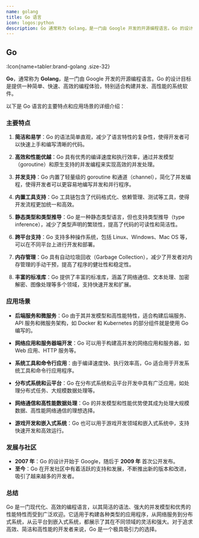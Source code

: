 ```yaml
---
name: golang
title: Go 语言
icon: logos:python
description: Go 通常称为 Golang，是一门由 Google 开发的开源编程语言。Go 的设计目标是提供一种简单、快速、高效的编程体验，特别适合构建并发、高性能的系统软件。
---
```


## Go

:Icon{name=tabler:brand-golang .size-32}

**Go**，通常称为 **Golang**，是一门由 Google 开发的开源编程语言。Go 的设计目标是提供一种简单、快速、高效的编程体验，特别适合构建并发、高性能的系统软件。

以下是 Go 语言的主要特点和应用场景的详细介绍：

### 主要特点

1. **简洁和易学**：Go 的语法简单直观，减少了语言特性的复杂性，使得开发者可以快速上手和编写清晰的代码。

2. **高效和性能优越**：Go 具有优秀的编译速度和执行效率，通过并发模型（goroutine）和原生支持的并发编程来实现高效的并发处理。

3. **并发支持**：Go 内置了轻量级的 goroutine 和通道（channel），简化了并发编程，使得开发者可以更容易地编写并发和并行程序。

4. **内置工具支持**：Go 工具链包含了代码格式化、依赖管理、测试等工具，使得开发流程更加统一和高效。

5. **静态类型和类型推导**：Go 是一种静态类型语言，但也支持类型推导（type inference），减少了类型声明的繁琐性，提高了代码的可读性和简洁性。

6. **跨平台支持**：Go 支持多种操作系统，包括 Linux、Windows、Mac OS 等，可以在不同平台上进行开发和部署。

7. **内存管理**：Go 具有自动垃圾回收（Garbage Collection），减少了开发者对内存管理的手动干预，提高了程序的健壮性和稳定性。

8. **丰富的标准库**：Go 提供了丰富的标准库，涵盖了网络通信、文本处理、加密解密、图像处理等多个领域，支持快速开发和扩展。

### 应用场景

- **后端服务和微服务**：Go 由于其并发模型和高性能特性，适合构建后端服务、API 服务和微服务架构，如 Docker 和 Kubernetes 的部分组件就是使用 Go 编写的。

- **网络应用和服务器端开发**：Go 可以用于构建高并发的网络应用和服务器，如 Web 应用、HTTP 服务等。

- **系统工具和命令行应用**：由于编译速度快、执行效率高，Go 适合用于开发系统工具和命令行应用程序。

- **分布式系统和云平台**：Go 在分布式系统和云平台开发中具有广泛应用，如处理分布式任务、大规模数据处理等。

- **网络通信和高性能数据处理**：Go 的并发模型和性能优势使其成为处理大规模数据、高性能网络通信的理想选择。

- **游戏开发和嵌入式系统**：Go 也可以用于游戏开发领域和嵌入式系统中，支持快速开发和高效运行。

### 发展与社区

- **2007 年**：Go 的设计开始于 Google，随后于 **2009 年** 首次公开发布。
- **至今**：Go 在开发社区中有着活跃的支持和发展，不断推出新的版本和改进，吸引了越来越多的开发者。

### 总结

Go 是一门现代化、高效的编程语言，以其简洁的语法、强大的并发模型和优秀的性能特性而受到广泛欢迎。它适用于构建各种类型的应用程序，从网络服务到分布式系统，从云平台到嵌入式系统，都展示了其在不同领域的灵活和强大。对于追求高效、简洁和高性能的开发者来说，Go 是一个极具吸引力的选择。
